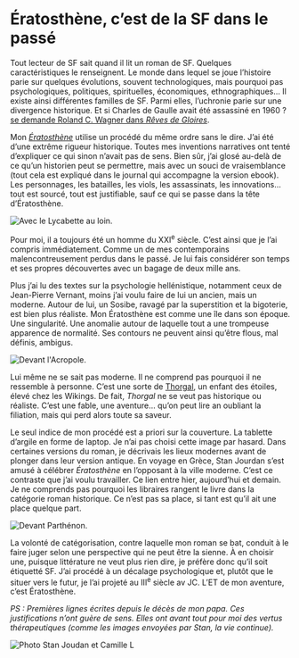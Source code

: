 # Ératosthène, c’est de la SF dans le passé

Tout lecteur de SF sait quand il lit un roman de SF. Quelques caractéristiques le renseignent. Le monde dans lequel se joue l’histoire parie sur quelques évolutions, souvent technologiques, mais pourquoi pas psychologiques, politiques, spirituelles, économiques, ethnographiques… Il existe ainsi différentes familles de SF. Parmi elles, l’uchronie parie sur une divergence historique. Et si Charles de Gaulle avait été assassiné en 1960 ? [se demande Roland C. Wagner dans *Rêves de Gloires*](https://tcrouzet.com/2012/08/06/roland-c-wagner-1960-2012/).<span id="more-37420"></span>

Mon [*Ératosthène*](https://tcrouzet.com/eratosthene/) utilise un procédé du même ordre sans le dire. J’ai été d’une extrême rigueur historique. Toutes mes inventions narratives ont tenté d’expliquer ce qui sinon n’avait pas de sens. Bien sûr, j’ai glosé au-delà de ce qu’un historien peut se permettre, mais avec un souci de vraisemblance (tout cela est expliqué dans le journal qui accompagne la version ebook). Les personnages, les batailles, les viols, les assassinats, les innovations… tout est sourcé, tout est justifiable, sauf ce qui se passe dans la tête d’Ératosthène.

![Avec le Lycabette au loin.](https://tcrouzet.com/images_tc/2014/10/stan-lycabette.jpg)

Pour moi, il a toujours été un homme du XXI<sup>e</sup> siècle. C’est ainsi que je l’ai compris immédiatement. Comme un de mes contemporains malencontreusement perdus dans le passé. Je lui fais considérer son temps et ses propres découvertes avec un bagage de deux mille ans.

Plus j’ai lu des textes sur la psychologie hellénistique, notamment ceux de Jean-Pierre Vernant, moins j’ai voulu faire de lui un ancien, mais un moderne. Autour de lui, un Sosibe, ravagé par la superstition et la bigoterie, est bien plus réaliste. Mon Ératosthène est comme une île dans son époque. Une singularité. Une anomalie autour de laquelle tout a une trompeuse apparence de normalité. Ses contours ne peuvent ainsi qu’être flous, mal définis, ambigus.

![Devant l'Acropole.](https://tcrouzet.com/images_tc/2014/10/stan-achropol.jpg)

Lui même ne se sait pas moderne. Il ne comprend pas pourquoi il ne ressemble à personne. C’est une sorte de [Thorgal](http://fr.wikipedia.org/wiki/Thorgal), un enfant des étoiles, élevé chez les Wikings. De fait, *Thorgal* ne se veut pas historique ou réaliste. C’est une fable, une aventure… qu’on peut lire an oubliant la filiation, mais qui perd alors toute sa saveur.

Le seul indice de mon procédé est a priori sur la couverture. La tablette d’argile en forme de laptop. Je n’ai pas choisi cette image par hasard. Dans certaines versions du roman, je décrivais les lieux modernes avant de plonger dans leur version antique. En voyage en Grèce, Stan Jourdan s’est amusé à célébrer *Ératosthène* en l’opposant à la ville moderne. C’est ce contraste que j’ai voulu travailler. Ce lien entre hier, aujourd’hui et demain. Je ne comprends pas pourquoi les libraires rangent le livre dans la catégorie roman historique. Ce n’est pas sa place, si tant est qu’il ait une place quelque part.

![Devant Parthénon.](https://tcrouzet.com/images_tc/2014/10/stan-partenon.jpg)

La volonté de catégorisation, contre laquelle mon roman se bat, conduit à le faire juger selon une perspective qui ne peut être la sienne. À en choisir une, puisque littérature ne veut plus rien dire, je préfère donc qu’il soit étiquetté SF. J’ai procédé à un décalage psychologique et, plutôt que le situer vers le futur, je l’ai projeté au III<sup>e</sup> siècle av JC. L’ET de mon aventure, c’est Ératosthène.

*PS : Premières lignes écrites depuis le décès de mon papa. Ces justifications n’ont guère de sens. Elles ont avant tout pour moi des vertus thérapeutiques (comme les images envoyées par Stan, la vie continue).*

![Photo Stan Joudan et Camille L](https://tcrouzet.com/images_tc/2014/10/stan-acro.jpg)